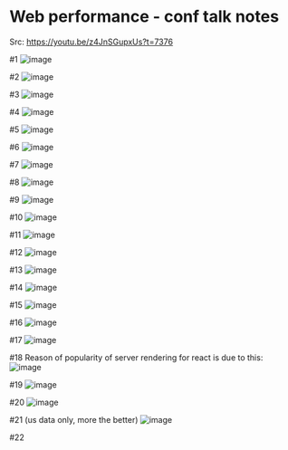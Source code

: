 # Web performance - conf talk notes

Src: https://youtu.be/z4JnSGupxUs?t=7376

#1 ![image](https://user-images.githubusercontent.com/31458531/173835716-4b170767-ccb5-48e7-b735-5d8d286aa32d.png)

#2 ![image](https://user-images.githubusercontent.com/31458531/173835735-4058f5ec-5ee5-41df-af72-038587e96646.png)

#3 ![image](https://user-images.githubusercontent.com/31458531/173835781-a59a9c6c-ae7d-48f7-b60b-c9f4a7091d55.png)

#4 ![image](https://user-images.githubusercontent.com/31458531/173835846-4fe89980-f1c8-4323-8ad2-c815603658d4.png)

#5 ![image](https://user-images.githubusercontent.com/31458531/173835869-ffd87b99-a3d8-454b-ba00-702354e6881d.png)

#6 ![image](https://user-images.githubusercontent.com/31458531/173835911-892f70e5-3230-4561-9ed2-8c0bd495012e.png)

#7 ![image](https://user-images.githubusercontent.com/31458531/173835929-524d8f0d-038c-4503-b320-83a3296b836e.png)

#8 ![image](https://user-images.githubusercontent.com/31458531/173835954-4dc13a84-5911-4260-b37b-0eca7c526b59.png)

#9 ![image](https://user-images.githubusercontent.com/31458531/173835983-46ece001-b2fb-4c9c-a66b-37847c4632c0.png)

#10 ![image](https://user-images.githubusercontent.com/31458531/173836011-e1ce91b1-fb97-44dc-85a8-714348275694.png)

#11 ![image](https://user-images.githubusercontent.com/31458531/173836039-e62c578d-ca38-4af8-a2ef-816a9de8b888.png)

#12 ![image](https://user-images.githubusercontent.com/31458531/173836061-00af5810-615a-4f7e-830b-b5cb86bd91e8.png)

#13 ![image](https://user-images.githubusercontent.com/31458531/173836078-ab98798a-0342-496d-b0a2-b2a06ccc0168.png)

#14 ![image](https://user-images.githubusercontent.com/31458531/173836732-6f55376b-531a-4527-978c-e60360529264.png)

#15 ![image](https://user-images.githubusercontent.com/31458531/173836928-75d23051-df5f-49c0-9e06-466d37076c7b.png)

#16 ![image](https://user-images.githubusercontent.com/31458531/173837306-f3a1d84e-0e2d-4e27-a6f4-3ddba25588e6.png)

#17 ![image](https://user-images.githubusercontent.com/31458531/173837412-f54d2fc6-c209-4915-8815-56c6df3e1b64.png)

#18 Reason of popularity of server rendering for react is due to this: ![image](https://user-images.githubusercontent.com/31458531/173838046-5b9edc64-1f1f-4e52-8a9e-39366d432a77.png)

#19 ![image](https://user-images.githubusercontent.com/31458531/173839286-39927221-2a8a-4a3e-937c-2eb4ca2e7607.png)

#20 ![image](https://user-images.githubusercontent.com/31458531/173839354-9dba57c1-d6dd-4fe9-b957-9156d8366297.png)

#21 (us data only, more the better) ![image](https://user-images.githubusercontent.com/31458531/173839738-c418da4a-92f1-4a3d-b907-da2a1e1e2b4c.png)

#22 
